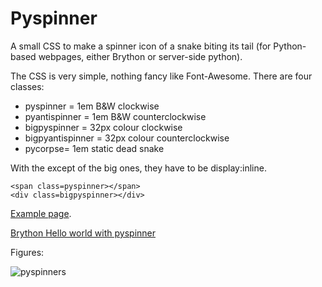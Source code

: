 # Pyspinner
A small CSS to make a spinner icon of a snake biting its tail (for Python-based webpages, either Brython or server-side python).

The CSS is very simple, nothing fancy like Font-Awesome.
There are four classes:
*  pyspinner = 1em B&W clockwise
*  pyantispinner = 1em B&W counterclockwise
*  bigpyspinner = 32px colour clockwise
*  bigpyantispinner = 32px colour counterclockwise
*  pycorpse= 1em static dead snake

With the except of the big ones, they have to be display:inline.

```
<span class=pyspinner></span>
<div class=bigpyspinner></div>
```

[Example page](https://rawgit.com/matteoferla/Pyspinner/master/demo.html).

[Brython Hello world with pyspinner](https://rawgit.com/matteoferla/Pyspinner/master/pyspinner_brython.html)

Figures:

![pyspinners](https://rawgit.com/matteoferla/Pyspinner/master/pyspinners.png)

